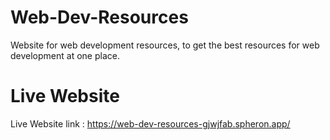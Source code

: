 # Web-Dev-Resources

Website for web development resources, to get the best resources for web development at one place.

# Live Website

Live Website link : https://web-dev-resources-gjwjfab.spheron.app/
